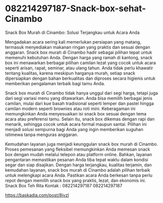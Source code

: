 # 082214297187-Snack-box-sehat-Cinambo
Snack Box Murah di Cinambo: Solusi Terjangkau untuk Acara Anda

Mengadakan acara sering kali memerlukan persiapan yang matang, termasuk menyediakan makanan ringan yang praktis dan sesuai dengan anggaran. Snack box murah di Cinambo hadir sebagai pilihan tepat untuk memenuhi kebutuhan Anda. Dengan harga yang ramah di kantong, snack box ini menawarkan berbagai pilihan camilan lezat yang cocok untuk acara seperti arisan, rapat, seminar, atau ulang tahun. Anda tidak perlu khawatir tentang kualitas, karena meskipun harganya murah, setiap snack dipersiapkan dengan bahan berkualitas dan diproses secara higienis untuk memberikan pengalaman terbaik bagi tamu Anda.

Snack box murah di Cinambo tidak hanya unggul dari segi harga, tetapi juga dari segi variasi menu yang ditawarkan. Anda bisa memilih berbagai jenis camilan, mulai dari kue basah tradisional seperti lemper dan pastel hingga camilan modern seperti brownies atau roti mini. Keberagaman ini memungkinkan Anda menyesuaikan isi snack box sesuai dengan tema acara atau preferensi tamu. Selain itu, snack box dikemas dengan rapi dan menarik, sehingga cocok untuk acara formal maupun santai. Pilihan ini menjadi solusi sempurna bagi Anda yang ingin memberikan suguhan istimewa tanpa menguras anggaran.

Kemudahan layanan juga menjadi keunggulan snack box murah di Cinambo. Proses pemesanan yang fleksibel memungkinkan Anda memesan snack box dengan mudah melalui telepon atau platform online. Bahkan, layanan pengantaran memastikan pesanan Anda tiba tepat waktu dalam kondisi segar dan siap disajikan. Dengan harga terjangkau, kualitas terjamin, dan kemudahan layanan, snack box murah di Cinambo adalah pilihan terbaik untuk melengkapi acara Anda. Pastikan acara Anda berkesan tanpa perlu repot dengan memilih snack box yang praktis, lezat, dan ekonomis ini.
Snack Box Teh Rita 
Kontak : 
082214297187 
082214297187

https://baskadia.com/post/8jvzl
